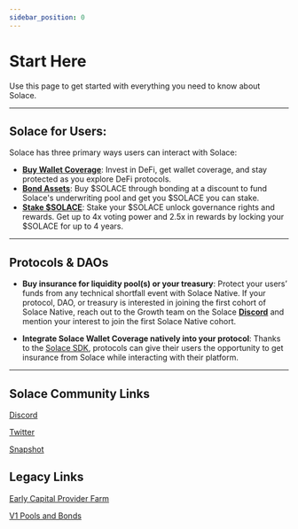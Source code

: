 ```yaml
---
sidebar_position: 0
---
```


# Start Here
Use this page to get started with everything you need to know about Solace.  

---

## Solace for Users:

Solace has three primary ways users can interact with Solace:

- [<u>**Buy Wallet Coverage**</u>](/docs/user-guides/buy-cover): Invest in DeFi, get wallet coverage, and stay protected as you explore DeFi protocols.
- [<u>**Bond Assets**</u>](/docs/user-guides/bond): Buy $SOLACE through bonding at a discount to fund Solace's underwriting pool and get you $SOLACE you can stake.
- [<u>**Stake $SOLACE**</u>](/docs/user-guides/stake): Stake your $SOLACE unlock governance rights and rewards. Get up to 4x voting power and 2.5x in rewards by locking your $SOLACE for up to 4 years.

---

## Protocols & DAOs

- **Buy insurance for liquidity pool(s) or your treasury**: Protect your users’ funds from any technical shortfall event with Solace Native. If your protocol, DAO, or treasury is interested in joining the first cohort of Solace Native, reach out to the Growth team on the Solace [**Discord**](https://discord.gg/JkPQSWCX) and mention your interest to join the first Solace Native cohort.

- **Integrate Solace Wallet Coverage natively into your protocol**: Thanks to the [<u>Solace SDK</u>](/docs/dev-docs/integration/getting-started), protocols can give their users the opportunity to get insurance from Solace while interacting with their platform.

---

## Solace Community Links

[<u>Discord</u>](https://discord.solace.fi)

[<u>Twitter</u>](https://twitter.com/SolaceFi)

[<u>Snapshot</u>](https://snapshot.org/#/solacefi.eth)

## Legacy Links

[<u>Early Capital Provider Farm</u>](https://legacy.solace.fi/farms)

[<u>V1 Pools and Bonds</u>](https://legacy.solace.fi/archive)